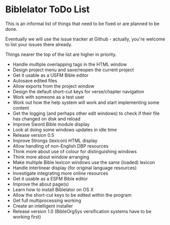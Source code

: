 Biblelator ToDo List
====================

This is an informal list of things that need to be fixed or are planned to be done.

Eventually we will use the issue tracker at Github
    - actually, you're welcome to list your issues there already.

Things nearer the top of the list are higher in priority.

* Handle multiple overlapping tags in the HTML window
* Design project menu and save/reopen the current project
* Get it usable as a USFM Bible editor
* Autosave edited files
* Allow exports from the project window
* Design the default short-cut keys for verse/chapter navigation
* Work with someone as a test user
* Work out how the help system will work and start implementing some content
* Get the logging (and perhaps other edit windows) to check if their file has changed on disk and reload
* Improve Sword Bible module display
* Look at doing some windows updates in idle time
* Release version 0.5
* Improve Strongs (lexicon) HTML display
* Allow handling of non-English DBP resources
* Think more about use of colour for distinguishing windows
* Think more about window arranging
* Make multiple Bible lexicon windows use the same (loaded) lexicon
* Handle interlinear display (for original language resources)
* Investigate integrating more online resources
* Get it usable as a ESFM Bible editor
* Improve the about page(s)
* Learn how to install Biblelator on OS X
* Allow the short-cut keys to be edited within the program
* Get full multiprocessing working
* Create an intelligent installer
* Release version 1.0 (BibleOrgSys versification systems have to be working first)